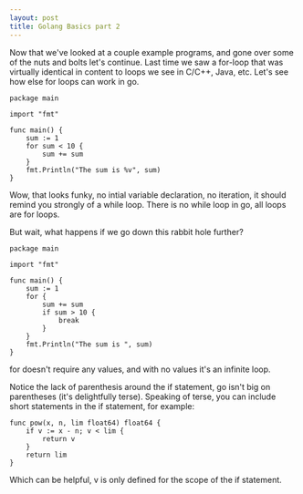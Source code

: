 ```yaml
---
layout: post
title: Golang Basics part 2
---
```


Now that we've looked at a couple example programs, and gone over some of the nuts and bolts let's continue. Last time we saw a for-loop that was virtually identical in content to loops we see in C/C++, Java, etc. Let's see how else for loops can work in go. 

```golang
package main

import "fmt"

func main() {
	sum := 1
	for sum < 10 {
		sum += sum
	}
	fmt.Println("The sum is %v", sum)
}

```

Wow, that looks funky, no intial variable declaration, no iteration, it should remind you strongly of a while loop. There is no while loop in go, all loops are for loops. 

But wait, what happens if we go down this rabbit hole further?

```golang
package main

import "fmt"

func main() {
	sum := 1
	for {
		sum += sum
		if sum > 10 {
			break
		}
	}
	fmt.Println("The sum is ", sum)
}
```

for doesn't require any values, and with no values it's an infinite loop. 

Notice the lack of parenthesis around the if statement, go isn't big on parentheses (it's delightfully terse). Speaking of terse, you can include short statements in the if statement, for example:

```golang
func pow(x, n, lim float64) float64 {
	if v := x - n; v < lim {
		return v
	}
	return lim
}
```

Which can be helpful, v is only defined for the scope of the if statement. 

